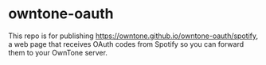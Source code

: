 # owntone-oauth

This repo is for publishing <https://owntone.github.io/owntone-oauth/spotify>, a
web page that receives OAuth codes from Spotify so you can forward them to your
OwnTone server.
